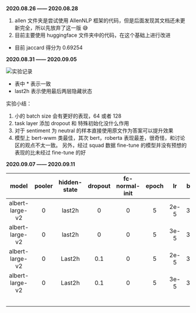 **2020.08.26 —— 2020.08.28**

1. allen 文件夹是尝试使用 AllenNLP 框架的代码，但是后面发现其文档还未更新完全，所以先放弃了这一版 😅
2. 目前主要使用 huggingface 文件夹中的代码，在这个基础上进行改进
- 目前 jaccard 得分为 0.69254



**2020.08.31 —— 2020.09.05**

![实验记录](https://i.loli.net/2020/09/06/Pk6X7N5CobRKSh8.png)
* 表中 \* 表示一致
* last2h 表示使用最后两层隐藏状态

实验小结：  
1. 小的 batch size 会有更好的表现，64 或者 128
2. task layer 添加 dropout 和 特殊初始化没什么作用
3. 对于 sentiment 为 neutral 的样本直接使用原文作为答案可以提升效果
4. 模型上 bert-wwm 类最佳，其次 bert，roberta 表现最差，很奇怪，和讨论区的观点不太一致。
另外，经过 squad 数据 fine-tune 的模型并没有预想的表现的比未经过 fine-tune 的好



**2020.09.07 —— 2020.09.11**


|   model   |   pooler   |   hidden-state   |   dropout   |   fc-normal-init   |   epoch   |   lr   |   bs   |   max-seq-len   |   fp16/o1   |   weight-decay   |   best-steps/total-steps   |   n-gpus   |   warmup-steps   |   jaccard (best/final)   |   CELoss   |
| :----: | :----: | :----: | :----: | :----: | :----: | :----: | :----: | :----: | :----: | :----: | :----: | :----: | :----: | :----: | :----: |
|   albert-large-v2   |   0   |   last2h   |   0   |   0   |   5   | 2e-5 | 32 | 128 | 1/o1 | 0 | 800/880 | 4 | 0 | 70.1796/70.0795 | 0.5939 |
| albert-large-v2 | 0 | last2h | 0 | 0 | 5 | 3e-5 | 32 | 128 | 1/o1 | 0 | 750/880 | 4 | 0 | 69.5190/69.5166 | 0.5375 |
| albert-large-v2 | 0 | Last2h | 0.1 | 0 | 5 | 2e-5 | 32 | 128 | 1/o1 | 0 | 850/880 | 4 | 0 | 69.9607/69.9118 | 0.6085 |
| albert-large-v2 | 0 | Last2h | 0.1 | 0 | 5 | 3e-5 | 32 | 128 | 1/o1 | 0 | 800/880 | 4 | 0 | 69.8822/69.8574 | 0.5515 |
|      |      |      |      |      |      |      |      |      |      |      |      |      |      |      |      |
|      |      |      |      |      |      |      |      |      |      |      |      |      |      |      |      |
|      |      |      |      |      |      |      |      |      |      |      |      |      |      |      |      |
|      |      |      |      |      |      |      |      |      |      |      |      |      |      |      |      |
|      |      |      |      |      |      |      |      |      |      |      |      |      |      |      |      |


